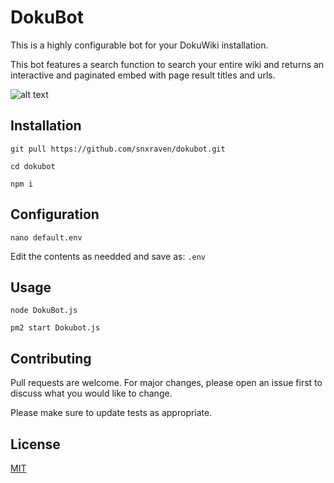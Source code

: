 # DokuBot

This is a highly configurable bot for your DokuWiki installation.

This bot features a search function to search your entire wiki and returns an interactive and paginated embed with page result titles and urls.

![alt text](https://grwh.work/bot.png)


## Installation


```git pull https://github.com/snxraven/dokubot.git```

```cd dokubot```

``` npm i ```


## Configuration


```nano default.env```

Edit the contents as needded and save as: ```.env```



## Usage

```node DokuBot.js```

```pm2 start Dokubot.js```

## Contributing
Pull requests are welcome. For major changes, please open an issue first to discuss what you would like to change.

Please make sure to update tests as appropriate.

## License
[MIT](https://choosealicense.com/licenses/mit/)